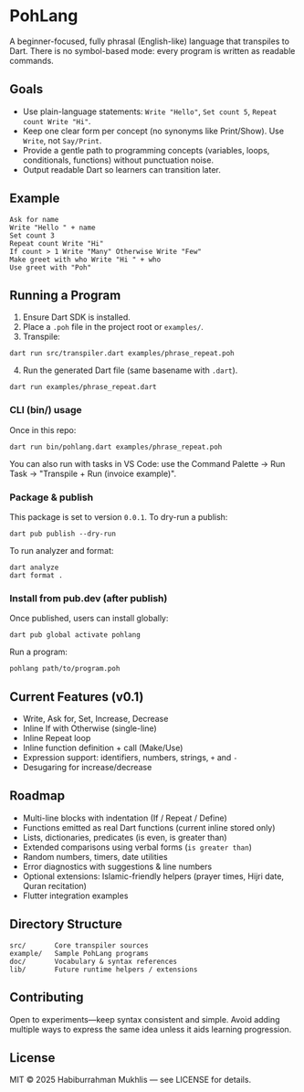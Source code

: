 # PohLang

A beginner-focused, fully phrasal (English-like) language that transpiles to Dart. There is no symbol-based mode: every program is written as readable commands.

## Goals
- Use plain-language statements: `Write "Hello"`, `Set count 5`, `Repeat count Write "Hi"`.
- Keep one clear form per concept (no synonyms like Print/Show). Use `Write`, not `Say/Print`.
- Provide a gentle path to programming concepts (variables, loops, conditionals, functions) without punctuation noise.
- Output readable Dart so learners can transition later.

## Example
```
Ask for name
Write "Hello " + name
Set count 3
Repeat count Write "Hi"
If count > 1 Write "Many" Otherwise Write "Few"
Make greet with who Write "Hi " + who
Use greet with "Poh"
```

## Running a Program
1. Ensure Dart SDK is installed.
2. Place a `.poh` file in the project root or `examples/`.
3. Transpile:
```
dart run src/transpiler.dart examples/phrase_repeat.poh
```
4. Run the generated Dart file (same basename with `.dart`).
```
dart run examples/phrase_repeat.dart
```

### CLI (bin/) usage

Once in this repo:

```
dart run bin/pohlang.dart examples/phrase_repeat.poh
```

You can also run with tasks in VS Code: use the Command Palette → Run Task → "Transpile + Run (invoice example)".

### Package & publish

This package is set to version `0.0.1`. To dry-run a publish:

```
dart pub publish --dry-run
```

To run analyzer and format:

```
dart analyze
dart format .
```

### Install from pub.dev (after publish)

Once published, users can install globally:

```
dart pub global activate pohlang
```

Run a program:

```
pohlang path/to/program.poh
```

## Current Features (v0.1)
- Write, Ask for, Set, Increase, Decrease
- Inline If with Otherwise (single-line)
- Inline Repeat loop
- Inline function definition + call (Make/Use)
- Expression support: identifiers, numbers, strings, `+` and `-`
- Desugaring for increase/decrease

## Roadmap
- Multi-line blocks with indentation (If / Repeat / Define)
- Functions emitted as real Dart functions (current inline stored only)
- Lists, dictionaries, predicates (is even, is greater than)
- Extended comparisons using verbal forms (`is greater than`)
- Random numbers, timers, date utilities
- Error diagnostics with suggestions & line numbers
- Optional extensions: Islamic-friendly helpers (prayer times, Hijri date, Quran recitation)
- Flutter integration examples

## Directory Structure
```
src/       Core transpiler sources
example/   Sample PohLang programs
doc/       Vocabulary & syntax references
lib/       Future runtime helpers / extensions
```

## Contributing
Open to experiments—keep syntax consistent and simple. Avoid adding multiple ways to express the same idea unless it aids learning progression.

## License
MIT © 2025 Habiburrahman Mukhlis — see LICENSE for details.
